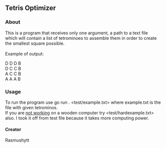 ## Tetris Optimizer
### About
This is a program that receives only one argument, a path to a text file which will contain a list of tetrominoes to assemble them in order to create the smallest square possible. <br>
<br>
Example of output: <br>

D D D B<br>
D C C B<br>
A C C B<br>
A A A B<br>

### Usage

To run the program use go run . <test/example.txt> where example.txt is the file with given tetrominos.<br> 
If you are <ins>not working</ins> on a wooden computer try <test/hardexample.txt> also. I took it off from test file because it takes more computing power.

#### Creator
Rasmushytt


